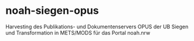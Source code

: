 # noah-siegen-opus
Harvesting des Publikations- und Dokumentenservers OPUS der UB Siegen und Transformation in METS/MODS für das Portal noah.nrw
